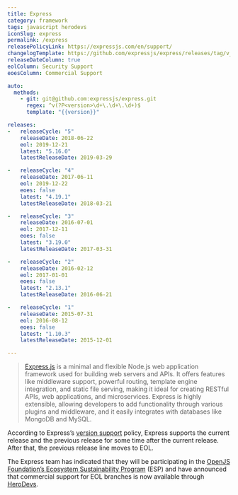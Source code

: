 ```yaml
---
title: Express
category: framework
tags: javascript herodevs
iconSlug: express
permalink: /express
releasePolicyLink: https://expressjs.com/en/support/
changelogTemplate: https://github.com/expressjs/express/releases/tag/v__LATEST__
releaseDateColumn: true
eolColumn: Security Support
eoesColumn: Commercial Support

auto:
  methods:
    - git: git@github.com:expressjs/express.git
      regex: ^v(?P<version>\d+\.\d+\.\d+)$
      template: "{{version}}"

releases:
-   releaseCycle: "5"
    releaseDate: 2018-06-22
    eol: 2019-12-21
    latest: "5.16.0"
    latestReleaseDate: 2019-03-29

-   releaseCycle: "4"
    releaseDate: 2017-06-11
    eol: 2019-12-22
    eoes: false
    latest: "4.19.1"
    latestReleaseDate: 2018-03-21

-   releaseCycle: "3"
    releaseDate: 2016-07-01
    eol: 2017-12-11
    eoes: false
    latest: "3.19.0"
    latestReleaseDate: 2017-03-31

-   releaseCycle: "2"
    releaseDate: 2016-02-12
    eol: 2017-01-01
    eoes: false
    latest: "2.13.1"
    latestReleaseDate: 2016-06-21

-   releaseCycle: "1"
    releaseDate: 2015-07-31
    eol: 2016-08-12
    eoes: false
    latest: "1.10.3"
    latestReleaseDate: 2015-12-01

---
```


> [Express.js](https://expressjs.com) is a minimal and flexible Node.js
> web application framework used for building web servers and APIs. It
> offers features like middleware support, powerful routing, template engine
> integration, and static file serving, making it ideal for creating RESTful
> APIs, web applications, and microservices. Express is highly extensible,
> allowing developers to add functionality through various plugins and
> middleware, and it easily integrates with databases like MongoDB and MySQL.

According to Express’s [version support](https://expressjs.com/en/support)
policy, Express supports the current release and the previous release for
some time after the current release. After that, the previous release line
moves to EOL.

The Express team has indicated that they will be participating in the
[OpenJS Foundation’s Ecosystem Sustainability Program](https://openjsf.org/ecosystem-sustainability-program)
(ESP) and have announced that commercial support for EOL branches is
now available through [HeroDevs](https://www.herodevs.com/support/eslint-nes).